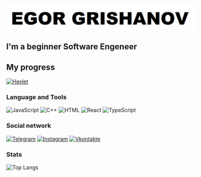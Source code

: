 ![Header](https://github.com/Egor4ik21/egor4ik21/blob/main/asserts/1.png)

## I'm a beginner Software Engeneer

## My progress
[![Hexlet](https://img.shields.io/badge/-HEXLET-090909?style=for-the-badge&logo=hexlet)](https://ru.hexlet.io/u/egor4ik21)

### Language and Tools
![JavaScript](https://img.shields.io/badge/-JavaScript-090909?style=for-the-badge&logo=JavaScript&logoColor=E9D54D)
![C++](https://img.shields.io/badge/-C++-090909?style=for-the-badge&logo=C%2b%2b&logoColor=6296CC)
![HTML](https://img.shields.io/badge/-HTML-090909?style=for-the-badge&logo=html&LogoColor=FF8F26)
![React](https://img.shields.io/badge/-React-090909?style=for-the-badge&logo=react)
![TypeScript](https://img.shields.io/badge/-TypeScript-090909?style=for-the-badge&logo=TypeScript)

### Social network
[![Telegram](https://img.shields.io/badge/-Telegram-090909?style=for-the-badge&logo=telegram&logoColor=27A0D9)](https://t.me/egor4ik21_3)
[![Instagram](https://img.shields.io/badge/-Instagram-090909?style=for-the-badge&logo=instagram&logoColor=B4068E)](https://www.instagram.com/grishanov_21)
[![Vkontakte](https://img.shields.io/badge/-Vkontakte-090909?style=for-the-badge&logo=Vk&logoColor=4F7DB3)](https://vk.com/egor4ik2195)

### Stats
![Top Langs](https://github-readme-stats.vercel.app/api/top-langs/?username=egor4ik21&layout=compact)